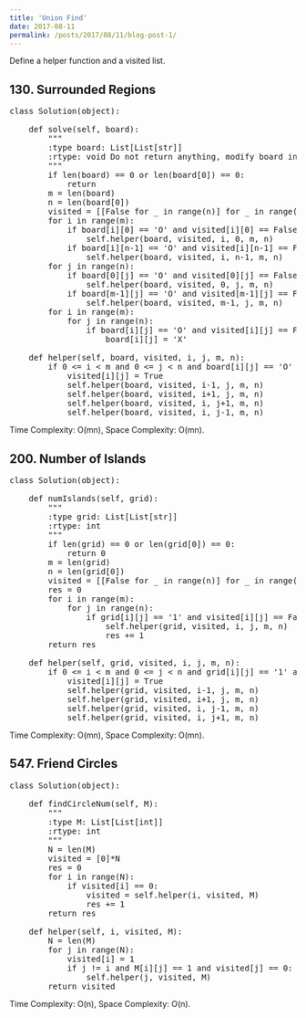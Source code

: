```yaml
---
title: 'Union Find'
date: 2017-08-11
permalink: /posts/2017/08/11/blog-post-1/
---
```


Define a helper function and a visited list.

## 130. Surrounded Regions
<pre>
class Solution(object):
    
    def solve(self, board):
        """
        :type board: List[List[str]]
        :rtype: void Do not return anything, modify board in-place instead.
        """
        if len(board) == 0 or len(board[0]) == 0:
            return
        m = len(board)
        n = len(board[0])
        visited = [[False for _ in range(n)] for _ in range(m)]
        for i in range(m):
            if board[i][0] == 'O' and visited[i][0] == False:
                self.helper(board, visited, i, 0, m, n)
            if board[i][n-1] == 'O' and visited[i][n-1] == False:
                self.helper(board, visited, i, n-1, m, n)
        for j in range(n):
            if board[0][j] == 'O' and visited[0][j] == False:
                self.helper(board, visited, 0, j, m, n)
            if board[m-1][j] == 'O' and visited[m-1][j] == False:
                self.helper(board, visited, m-1, j, m, n)
        for i in range(m):
            for j in range(n):
                if board[i][j] == 'O' and visited[i][j] == False:
                    board[i][j] = 'X'
        
    def helper(self, board, visited, i, j, m, n):
        if 0 <= i < m and 0 <= j < n and board[i][j] == 'O' and visited[i][j] == False:
            visited[i][j] = True
            self.helper(board, visited, i-1, j, m, n)
            self.helper(board, visited, i+1, j, m, n)
            self.helper(board, visited, i, j+1, m, n)
            self.helper(board, visited, i, j-1, m, n)
</pre>
Time Complexity: O(mn), Space Complexity: O(mn).

## 200. Number of Islands
<pre>
class Solution(object):
    
    def numIslands(self, grid):
        """
        :type grid: List[List[str]]
        :rtype: int
        """
        if len(grid) == 0 or len(grid[0]) == 0:
            return 0
        m = len(grid)
        n = len(grid[0])
        visited = [[False for _ in range(n)] for _ in range(m)]
        res = 0
        for i in range(m):
            for j in range(n):
                if grid[i][j] == '1' and visited[i][j] == False:
                    self.helper(grid, visited, i, j, m, n)
                    res += 1
        return res
        
    def helper(self, grid, visited, i, j, m, n):
        if 0 <= i < m and 0 <= j < n and grid[i][j] == '1' and visited[i][j] == False:
            visited[i][j] = True
            self.helper(grid, visited, i-1, j, m, n)
            self.helper(grid, visited, i+1, j, m, n)
            self.helper(grid, visited, i, j-1, m, n)
            self.helper(grid, visited, i, j+1, m, n)
</pre>
Time Complexity: O(mn), Space Complexity: O(mn).

## 547. Friend Circles
<pre>
class Solution(object):
    
    def findCircleNum(self, M):
        """
        :type M: List[List[int]]
        :rtype: int
        """
        N = len(M)
        visited = [0]*N
        res = 0
        for i in range(N):
            if visited[i] == 0:
                visited = self.helper(i, visited, M)
                res += 1
        return res
    
    def helper(self, i, visited, M):
        N = len(M)
        for j in range(N):
            visited[i] = 1
            if j != i and M[i][j] == 1 and visited[j] == 0:
                self.helper(j, visited, M)
        return visited
</pre>
Time Complexity: O(n), Space Complexity: O(n).

